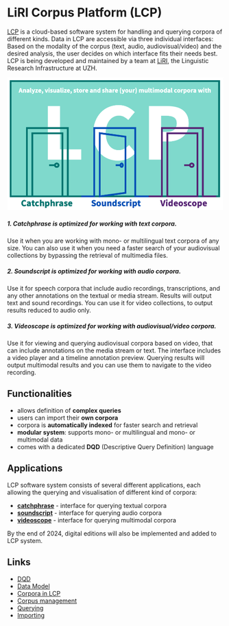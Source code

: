 # LiRI Corpus Platform (LCP)
[LCP](https://www.liri.uzh.ch/en/services/LiRI-Corpus-Platform-LCP.html) is a cloud-based software system for handling and querying corpora of different kinds. Data in LCP are accessible via three individual interfaces: Based on the modality of the corpus (text, audio, audiovisual/video) and the desired analysis, the user decides on which interface fits their needs best. LCP is being developed and maintained by a team at [LiRI](https://www.liri.uzh.ch/en.html), the Linguistic Research Infrastructure at UZH. 

<p align="center"> <!-- Doesnt work, I wanted to center it, but it's not that important -->
  <img src="images/Doors_interface_Functionalities.png" alt="alt" width="600"/>
</p>

##### 1. *Catchphrase is optimized for working with text corpora.*
   Use it when you are working with mono- or multilingual text corpora of any size. You can also use it when you need a faster search of your audiovisual collections by bypassing the retrieval of multimedia files.

##### 2. *Soundscript is optimized for working with audio corpora.*
   Use it for speech corpora that include audio recordings, transcriptions, and any other annotations on the textual or media stream. Results will output text and sound recordings. You can use it for video collections, to output results reduced to audio only.

##### 3. *Videoscope is optimized for working with audiovisual/video corpora.*
   Use it for viewing and querying audiovisual corpora based on video, that can include annotations on the media stream or text. The interface includes a video player and a timeline annotation preview. Querying results will output multimodal results and you can use them to navigate to the video recording.









## Functionalities

  * allows definition of **complex queries**
  * users can import their **own corpora**
  * corpora is **automatically indexed** for faster search and retrieval
  * **modular system**: supports mono- or multilingual and mono- or multimodal data
  * comes with a dedicated **DQD** (Descriptive Query Definition) language

## Applications

LCP software system consists of several different applications, each allowing the querying and visualisation of different kind of corpora:

  * **[catchphrase](catchphrase.md)** - interface for querying textual corpora
  * **[soundscript](soundscript.md)** - interface for querying audio corpora
  * **[videoscope](videoscope.md)** - interface for querying multimodal corpora

By the end of 2024, digital editions will also be implemented and added to LCP system.


## Links

  * [DQD](dqd.md)
  * [Data Model](model.md)
  * [Corpora in LCP](corpora_in_lcp.md)
  * [Corpus management](corpus_management.md)
  * [Querying](querying.md)
  * [Importing](importing.md)
